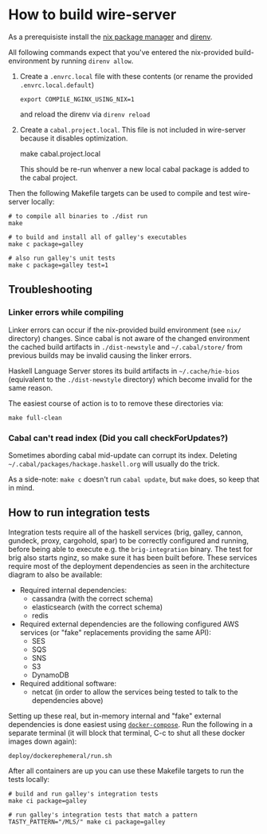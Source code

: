 # How to build wire-server

As a prerequisiste install the [nix package manager](https://nixos.org/) and [direnv](https://direnv.net/).

All following commands expect that you've entered the nix-provided build-environment by running `direnv allow`.


1. Create a `.envrc.local` file with these contents (or rename the provided `.envrc.local.default`)

    ```
    export COMPILE_NGINX_USING_NIX=1
    ```

   and reload the direnv via `direnv reload`

2. Create a `cabal.project.local`. This file is not included in wire-server because it disables optimization.


   make cabal.project.local


   This should be re-run whenver a new local cabal package is added to the cabal project.

Then the following Makefile targets can be used to compile and test wire-server locally:


    # to compile all binaries to ./dist run
    make
    
    # to build and install all of galley's executables
    make c package=galley
    
    # also run galley's unit tests
    make c package=galley test=1


## Troubleshooting

### Linker errors while compiling

Linker errors can occur if the nix-provided build environment (see `nix/` directory) changes. Since cabal is not aware of the changed environment the cached build artifacts in `./dist-newstyle` and `~/.cabal/store/` from previous builds may be invalid causing the linker errors.

Haskell Language Server stores its build artifacts in `~/.cache/hie-bios` (equivalent to the `./dist-newstyle` directory) which become invalid for the same reason.

The easiest course of action is to to remove these directories via:

```
make full-clean
```

### Cabal can't read index (Did you call checkForUpdates?)

Sometimes abording cabal mid-update can corrupt its index. Deleting `~/.cabal/packages/hackage.haskell.org` will usually do the trick.

As a side-note: `make c` doesn't run `cabal update`, but `make` does, so keep that in mind.


## How to run integration tests

Integration tests require all of the haskell services (brig, galley, cannon, gundeck, proxy, cargohold, spar) to be correctly configured and running, before being able to execute e.g. the `brig-integration` binary. The test for brig also starts nginz, so make sure it has been built before.
These services require most of the deployment dependencies as seen in the architecture diagram to also be available:

- Required internal dependencies:
    - cassandra (with the correct schema)
    - elasticsearch (with the correct schema)
    - redis
- Required external dependencies are the following configured AWS services (or "fake" replacements providing the same API):
    - SES
    - SQS
    - SNS
    - S3
    - DynamoDB
- Required additional software:
    - netcat (in order to allow the services being tested to talk to the dependencies above)

Setting up these real, but in-memory internal and "fake" external dependencies is done easiest using [`docker-compose`](https://docs.docker.com/compose/install/). Run the following in a separate terminal (it will block that terminal, C-c to shut all these docker images down again):

```
deploy/dockerephemeral/run.sh
```

After all containers are up you can use these Makefile targets to run the tests locally:

```
# build and run galley's integration tests
make ci package=galley

# run galley's integration tests that match a pattern
TASTY_PATTERN="/MLS/" make ci package=galley
```
